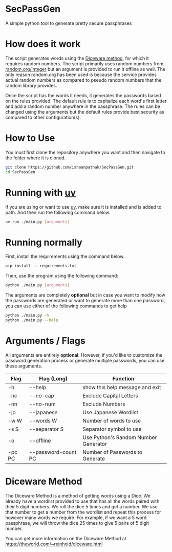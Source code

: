 # SecPassGen

A simple python tool to generate pretty secure passphrases

# How does it work

The script generates words using the [Diceware method](#diceware-method), for which it requires random numbers. The script primarily uses random numbers from [random.org/integer](https://www.random.org/integers/) but an argument is provided to run it offline as well. The only reason random.org has been used is because the service provides actual random numbers as compared to pseudo random numbers that the random library provides.

Once the script has the words it needs, it generates the passwords based on the rules provided. The default rule is to capitalize each word's first letter and add a random number anywhere in the passphrase. The rules can be changed using the arguments but the default rules provide best security as compared to other configuration(s).

# How to Use

You must first clone the repository anywhere you want and then navigate to the folder where it is cloned.

```bash
git clone https://github.com/ishaanpathak/SecPassGen.git
cd SecPassGen
```

# Running with [uv](https://docs.astral.sh/uv/)

If you are using or want to use [uv](https://docs.astral.sh/uv/), make sure it is installed and is added to path. And then run the following command below.

```bash
uv run ./main.py [arguments]
```

# Running normally

First, install the requirements using the command below.

```bash
pip install -r requirements.txt
```

Then, use the program using the following command:

```bash
python ./main.py [arguments]
```

The arguments are completely **optional** but in case you want to modify how the passwords are generated or want to generate more than one password, you can use either of the following commands to get help

```bash
python ./main.py -h
python ./main.py --help
```

# Arguments / Flags

All arguments are entirely **optional**. However, if you'd like to customize the password generation process or generate multiple passwords, you can use these arguments.

| Flag   | Flag (Long)         | Function                             |
| ------ | ------------------- | ------------------------------------ |
| -h     | --help              | show this help message and exit      |
| -nc    | --no-cap            | Exclude Capital Letters              |
| -nn    | --no-num            | Exclude Numbers                      |
| -jp    | --japanese          | Use Japanese Wordlist                |
| -w W   | --words W           | Number of words to use               |
| -s S   | --separator S       | Separator symbol to use              |
| -o     | --offline           | Use Python's Random Number Generator |
| -pc PC | --password-count PC | Number of Passwords to Generate      |

# Diceware Method

The Diceware Method is a method of getting words using a Dice. We already have a wordlist provided to use that has all the words paired with their 5 digit numbers. We roll the dice 5 times and get a number. We use that number to get a number from the wordlist and repeat this process for however many words we require. For example, if we want a 5 word passphrase, we will throw the dice 25 times to give 5 pairs of 5 digit number.

You can get more information on the Diceware Method at https://theworld.com/~reinhold/diceware.html
